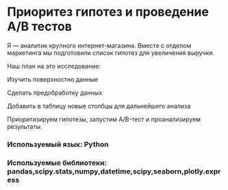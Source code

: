 # Приоритез гипотез и проведение A/B тестов

Я — аналитик крупного интернет-магазина. Вместе с отделом маркетинга мы подготовили список гипотез для увеличения выручки.

Наш план на это исследование:

Изучить поверхностно данные

Сделать предобработку данных

Добавить в таблицу новые столбцы для дальнейшего анализа

Приоритизируем гипотезы, запустим A/B-тест и проанализируем результаты.

### Используемый язык: Python

### Используемые библиотеки: pandas,scipy.stats,numpy,datetime,scipy,seaborn,plotly.express
